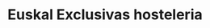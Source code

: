 ---
title: "Euskal Exclusivas hosteleria"
url: /basauri/euskal-exclusivas-hosteleria/
shop: Supermarkt
---